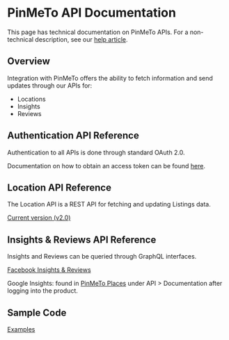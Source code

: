 # PinMeTo API Documentation

This page has technical documentation on PinMeTo APIs. For a non-technical description, see our [help article](https://help.pinmeto.com/en/article/places-api-k3bugm/).

## Overview

Integration with PinMeTo offers the ability to fetch information and send updates through our APIs for:
- Locations
- Insights
- Reviews

## Authentication API Reference

Authentication to all APIs is done through standard OAuth 2.0.

Documentation on how to obtain an access token can be found [here](docs/access_token.md).

## Location API Reference

The Location API is a REST API for fetching and updating Listings data.

[Current version (v2.0)](https://github.com/PinMeTo/documentation/wiki/Location-API-v2-documentation)

## Insights & Reviews API Reference

Insights and Reviews can be queried through GraphQL interfaces.

[Facebook Insights & Reviews](https://github.com/PinMeTo/documentation/wiki/Insights-API-Documentation)

Google Insights: found in [PinMeTo Places](https://places.pinmeto.com/listings) under API > Documentation after logging into the product.

## Sample Code

[Examples](https://github.com/PinMeTo/documentation/wiki/Examples)
